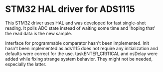 # STM32 HAL driver for ADS1115

This STM32 driver uses HAL and was developed for fast single-shot reading.
It polls ADC state instead of waiting some time and 'hoping that' the read data is the new sample.

Interface for programmable comparator hasn't been implemented.
Init hasn't been implemented as ads1115 does not require any initialization and defaults were correct for the use. 
taskENTER_CRITICAL and osDelay were added while fixing strange system behavior. They might not be needed, especially the latter.
